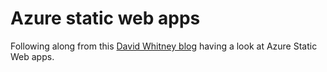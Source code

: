 # Azure static web apps

Following along from this [David Whitney blog](https://dev.to/david_whitney/azure-static-web-apps-are-awesome-4dn2) having a look at Azure Static Web apps.


